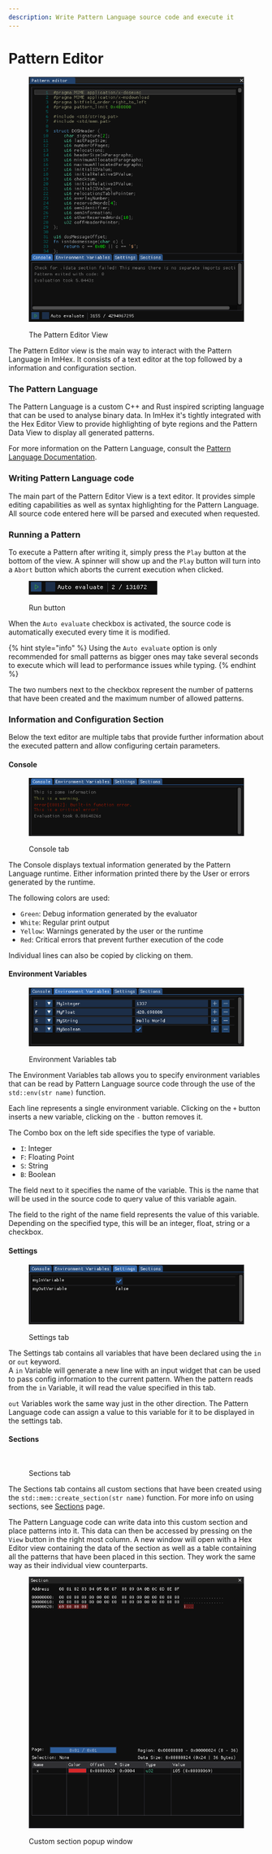 ```yaml
---
description: Write Pattern Language source code and execute it
---
```


# Pattern Editor

<figure><img src="../.gitbook/assets/views/pattern_editor.png" alt=""><figcaption><p>The Pattern Editor View</p></figcaption></figure>

The Pattern Editor view is the main way to interact with the Pattern Language in ImHex. It consists of a text editor at the top followed by a information and configuration section.

### The Pattern Language

The Pattern Language is a custom C++ and Rust inspired scripting language that can be used to analyse binary data. In ImHex it's tightly integrated with the Hex Editor View to provide highlighting of byte regions and the Pattern Data View to display all generated patterns.

For more information on the Pattern Language, consult the [Pattern Language Documentation](https://app.gitbook.com/o/xfl3734L2rDBS2sD53Zi/s/WZzDdGjxmgMSIE3xly6o/).

### Writing Pattern Language code

The main part of the Pattern Editor View is a text editor. It provides simple editing capabilities as well as syntax highlighting for the Pattern Language. All source code entered here will be parsed and executed when requested.

### Running a Pattern

To execute a Pattern after writing it, simply press the `Play` button at the bottom of the view. A spinner will show up and the `Play` button will turn into a `Abort` button which aborts the current execution when clicked.

<figure><img src="../.gitbook/assets/views/pattern_editor_run.png" alt=""><figcaption><p>Run button</p></figcaption></figure>

When the `Auto evaluate` checkbox is activated, the source code is automatically executed every time it is modified.

{% hint style="info" %}
Using the `Auto evaluate` option is only recommended for small patterns as bigger ones may take several seconds to execute which will lead to performance issues while typing.
{% endhint %}

The two numbers next to the checkbox represent the number of patterns that have been created and the maximum number of allowed patterns.

### Information and Configuration Section

Below the text editor are multiple tabs that provide further information about the executed pattern and allow configuring certain parameters.

#### Console

<figure><img src="../.gitbook/assets/views/pattern_editor_console_tab.png" alt=""><figcaption><p>Console tab</p></figcaption></figure>

The Console displays textual information generated by the Pattern Language runtime. Either information printed there by the User or errors generated by the runtime.

The following colors are used:

* `Green`: Debug information generated by the evaluator
* `White`: Regular print output
* `Yellow`: Warnings generated by the user or the runtime
* `Red`: Critical errors that prevent further execution of the code

Individual lines can also be copied by clicking on them.

#### Environment Variables

<figure><img src="../.gitbook/assets/views/pattern_editor_env_var_tab.png" alt=""><figcaption><p>Environment Variables tab</p></figcaption></figure>

The Environment Variables tab allows you to specify environment variables that can be read by Pattern Language source code through the use of the `std::env(str name)` function.

Each line represents a single environment variable. Clicking on the `+` button inserts a new variable, clicking on the `-` button removes it.

The Combo box on the left side specifies the type of variable.

* `I`: Integer
* `F`: Floating Point
* `S`: String
* `B`: Boolean

The field next to it specifies the name of the variable. This is the name that will be used in the source code to query value of this variable again.

The field to the right of the name field represents the value of this variable. Depending on the specified type, this will be an integer, float, string or a checkbox.

#### Settings

<figure><img src="../.gitbook/assets/views/pattern_editor_settings_tab.png" alt=""><figcaption><p>Settings tab</p></figcaption></figure>

The Settings tab contains all variables that have been declared using the `in` or `out` keyword.\
A `in` Variable will generate a new line with an input widget that can be used to pass config information to the current pattern. When the pattern reads from the `in` Variable, it will read the value specified in this tab.

`out` Variables work the same way just in the other direction. The Pattern Language code can assign a value to this variable for it to be displayed in the settings tab.

#### Sections

<figure><img src="../.gitbook/assets/pattern_editor_sections_tab.png" alt=""><figcaption><p>Sections tab</p></figcaption></figure>

The Sections tab contains all custom sections that have been created using the `std::mem::create_section(str name)` function. For more info on using sections, see [Sections](../../pattern_language/core-language/sections.md) page.

The Pattern Language code can write data into this custom section and place patterns into it. This data can then be accessed by pressing on the `View` button in the right most column. A new window will open with a Hex Editor view containing the data of the section as well as a table containing all the patterns that have been placed in this section. They work the same way as their individual view counterparts.

<figure><img src="../.gitbook/assets/views/pattern_editor_section_popup.png" alt=""><figcaption><p>Custom section popup window</p></figcaption></figure>

